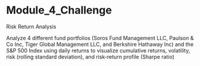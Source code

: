 # Module_4_Challenge

 Risk Return Analysis

Analyze 4 different fund portfolios (Soros Fund Management LLC, Paulson & Co Inc, Tiger Global Management LLC, and Berkshire Hathaway Inc) and the S&P 500 Index using daily returns to visualize cumulative returns, volatility, risk (rolling standard deviation), and risk-return profile (Sharpe ratio)